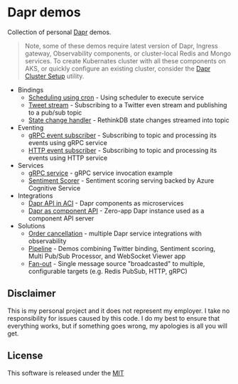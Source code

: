 # Dapr demos

Collection of personal [Dapr](https://dapr.io) demos.

> Note, some of these demos require latest version of Dapr, Ingress gateway, Observability components, or cluster-local Redis and Mongo services. To create Kubernates cluster with all these components on AKS, or quickly configure an existing cluster, consider the [Dapr Cluster Setup](./setup) utility.


* Bindings
  * [Scheduling using cron](./cron-binding) - Using scheduler to execute service 
  * [Tweet stream](./pipeline/tweet-provider) - Subscribing to a Twitter even stream and publishing to a pub/sub topic
  * [State change handler](./state-change-handler) - RethinkDB state changes streamed into topic
* Eventing
  * [gRPC event subscriber](./grpc-event-subscriber) - Subscribing to topic and processing its events using gRPC service
  * [HTTP event subscriber](./http-event-subscriber) - Subscribing to topic and processing its events using HTTP service
* Services 
  * [gRPC service](./grpc-service) - gRPC service invocation example
  * [Sentiment Scorer](./pipeline/sentiment-scorer) - Sentiment scoring serving backed by Azure Cognitive Service 
* Integrations
  * [Dapr API in ACI](./dapr-aci) - Dapr components as microservices 
  * [Dapr as component API](./component-api) - Zero-app Dapr instance used as a component API server 
* Solutions
  * [Order cancellation](./order-cancellation) - multiple Dapr service integrations with observability
  * [Pipeline](./pipeline) - Demos combining Twitter binding, Sentiment scoring, Multi Pub/Sub Processor, and WebSocket Viewer app
  * [Fan-out](./fan-out) - Single message source "broadcasted" to multiple, configurable targets (e.g. Redis PubSub, HTTP, gRPC)

## Disclaimer

This is my personal project and it does not represent my employer. I take no responsibility for issues caused by this code. I do my best to ensure that everything works, but if something goes wrong, my apologies is all you will get.

## License

This software is released under the [MIT](./LICENSE)
